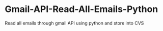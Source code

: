 # Gmail-API-Read-All-Emails-Python
Read all emails through gmail API using python and store into CVS
